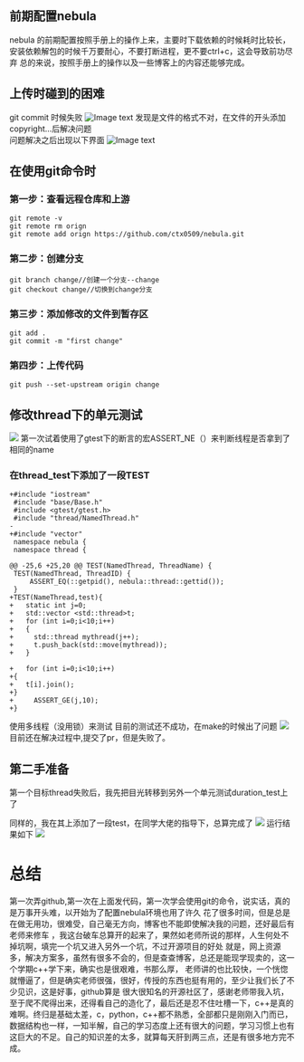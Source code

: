 ## 前期配置nebula
nebula 的前期配置按照手册上的操作上来，主要时下载依赖的时候耗时比较长，安装依赖解包的时候千万要耐心，不要打断进程，更不要ctrl+c，这会导致前功尽弃
总的来说，按照手册上的操作以及一些博客上的内容还能够完成。
## 上传时碰到的困难
git commit 时候失败
![Image text](https://github.com/ctx0509/hello-world/blob/master/image/TIM%E5%9B%BE%E7%89%8720191227015202.png?raw=true)
发现是文件的格式不对，在文件的开头添加copyright...后解决问题  
问题解决之后出现以下界面
![Image text](https://github.com/ctx0509/hello-world/blob/master/image/TIM%E5%9B%BE%E7%89%8720191227015218.png)
## 在使用git命令时
### 第一步：查看远程仓库和上游
```
git remote -v 
git remote rm orign
git remote add orign https://github.com/ctx0509/nebula.git
```

### 第二步：创建分支
```
git branch change//创建一个分支--change
git checkout change//切换到change分支
```
### 第三步：添加修改的文件到暂存区

```
git add .
git commit -m "first change"
```
### 第四步：上传代码
```
git push --set-upstream origin change
```

## 修改thread下的单元测试
![](https://github.com/ctx0509/hello-world/blob/master/image/image.png)
第一次试着使用了gtest下的断言的宏ASSERT_NE（）来判断线程是否拿到了相同的name

### 在thread_test下添加了一段TEST
```
+#include "iostream"
 #include "base/Base.h"
 #include <gtest/gtest.h>
 #include "thread/NamedThread.h"
-
+#include "vector"
 namespace nebula {
 namespace thread {

@@ -25,6 +25,20 @@ TEST(NamedThread, ThreadName) {
 TEST(NamedThread, ThreadID) {
     ASSERT_EQ(::getpid(), nebula::thread::gettid());
 }
+TEST(NameThread,test){
+   static int j=0;
+   std::vector <std::thread>t;
+   for (int i=0;i<10;i++)
+   {
+     std::thread mythread(j++);
+     t.push_back(std::move(mythread));
+   }

+   for (int i=0;i<10;i++)
+{
+   t[i].join();
+}
+     ASSERT_GE(j,10);
+}
```
使用多线程（没用锁）来测试
目前的测试还不成功，在make的时候出了问题
![](https://github.com/ctx0509/hello-world/blob/master/image/1.png)
目前还在解决过程中,提交了pr，但是失败了。
## 第二手准备
第一个目标thread失败后，我先把目光转移到另外一个单元测试duration_test上了

同样的，我在其上添加了一段test，在同学大佬的指导下，总算完成了
![](https://github.com/ctx0509/hello-world/blob/master/image/2.png)
运行结果如下
![](https://github.com/ctx0509/hello-world/blob/master/image/4.png)
# 总结
第一次弄github,第一次在上面发代码，第一次学会使用git的命令，说实话，真的是万事开头难，以开始为了配置nebula环境也用了许久
花了很多时间，但是总是在做无用功，很难受，自己毫无方向，博客也不能即使解决我的问题，还好最后有老师来修车
，我这台破车总算开的起来了，果然如老师所说的那样，人生何处不掉坑啊，填完一个坑又进入另外一个坑，不过开源项目的好处
就是，网上资源多，解决方案多，虽然有很多不会的，但是查查博客，总还是能现学现卖的，这一个学期c++学下来，确实也是很艰难，书那么厚，
老师讲的也比较快，一个恍惚就懵逼了，但是确实老师很强，很好，传授的东西也挺有用的，至少让我们长了不少见识，这是好事，github算是
很大很知名的开源社区了，感谢老师带我入坑，至于爬不爬得出来，还得看自己的造化了，最后还是忍不住吐槽一下，c++是真的难啊。终归是基础太差，c，python，c++都不熟悉，全部都只是刚刚入门而已，数据结构也一样，一知半解，自己的学习态度上还有很大的问题，学习习惯上也有这巨大的不足。自己的知识差的太多，就算每天肝到两三点，还是有很多地方完不成。
